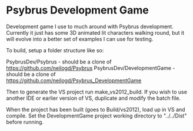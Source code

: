 Psybrus Development Game
========================

Development game I use to much around with Psybrus development.
Currently it just has some 3D animated lit characters walking round,
but it will evolve into a better set of examples I can use for testing.


To build, setup a folder structure like so:

PsybrusDev/Psybrus 			- should be a clone of https://github.com/neilogd/Psybrus
PsybrusDev/DevelopmentGame	- should be a clone of https://github.com/neilogd/Psybrus_DevelopmentGame

Then to generate the VS project run make_vs2012_build. If you wish to use another IDE or earlier version of VS, duplicate and modify the batch file.

When the project has been built (goes to Build/vs2012), load up in VS and compile. Set the DevelopmentGame project working directory to "../../Dist" before running.
